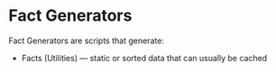 # Fact Generators 

Fact Generators are scripts that generate:
- Facts (Utilities) — static or sorted data that can usually be cached